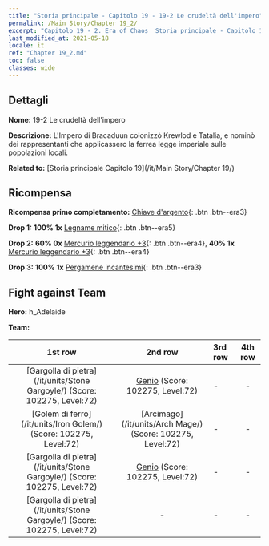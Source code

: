 ```yaml
---
title: "Storia principale - Capitolo 19 - 19-2 Le crudeltà dell'impero"
permalink: /Main Story/Chapter 19_2/
excerpt: "Capitolo 19 - 2. Era of Chaos  Storia principale - Capitolo 19_2. 19-2 Le crudeltà dell'impero"
last_modified_at: 2021-05-18
locale: it
ref: "Chapter 19_2.md"
toc: false
classes: wide
---
```


## Dettagli

 **Nome:** 19-2 Le crudeltà dell'impero

 **Descrizione:** L'Impero di Bracaduun colonizzò Krewlod e Tatalia, e nominò dei rappresentanti che applicassero la ferrea legge imperiale sulle popolazioni locali.

 **Related to:** [Storia principale Capitolo 19](/it/Main Story/Chapter 19/)

## Ricompensa

 **Ricompensa primo completamento:** [Chiave d'argento](/ItemsIT/con_693/){: .btn .btn--era3}

 **Drop 1:** **100% 1x** [Legname mitico](/ItemsIT/mat_62/){: .btn .btn--era5}

 **Drop 2:** **60% 0x** [Mercurio leggendario +3](/ItemsIT/mat_56/){: .btn .btn--era4}, **40% 1x** [Mercurio leggendario +3](/ItemsIT/mat_56/){: .btn .btn--era4}

 **Drop 3:** **100% 1x** [Pergamene incantesimi](/ItemsIT/con_694/){: .btn .btn--era3}


## Fight against Team
 **Hero:** h_Adelaide

 **Team:**


  | 1st row | 2nd row | 3rd row | 4th row |
  |:----:|:----:|:----|:----:|
  | [Gargolla di pietra](/it/units/Stone Gargoyle/) (Score: 102275, Level:72)  | [Genio](/it/units/Genie/) (Score: 102275, Level:72)  | - | - |
  | [Golem di ferro](/it/units/Iron Golem/) (Score: 102275, Level:72)  | [Arcimago](/it/units/Arch Mage/) (Score: 102275, Level:72)  | - | - |
  | [Gargolla di pietra](/it/units/Stone Gargoyle/) (Score: 102275, Level:72)  | [Genio](/it/units/Genie/) (Score: 102275, Level:72)  | - | - |
  | [Gargolla di pietra](/it/units/Stone Gargoyle/) (Score: 102275, Level:72)  | - | - | - |


